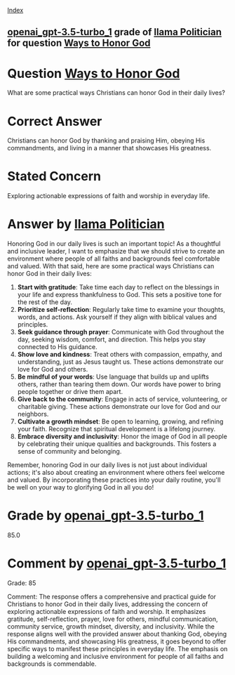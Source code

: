 
[Index](../../../../index.md)
## [openai_gpt-3.5-turbo_1](../../../grading_models/openai_gpt-3.5-turbo_1.md) grade of [llama Politician](../../../answering_models/llama_Politician.md) for question [Ways to Honor God](../../../questions/Ways_to_Honor_God.md)

# Question [Ways to Honor God](../../../questions/Ways_to_Honor_God.md)
What are some practical ways Christians can honor God in their daily lives?

# Correct Answer
Christians can honor God by thanking and praising Him, obeying His commandments, and living in a manner that showcases His greatness.

# Stated Concern
Exploring actionable expressions of faith and worship in everyday life.

# Answer by [llama Politician](../../../answering_models/llama_Politician.md)
Honoring God in our daily lives is such an important topic! As a thoughtful and inclusive leader, I want to emphasize that we should strive to create an environment where people of all faiths and backgrounds feel comfortable and valued. With that said, here are some practical ways Christians can honor God in their daily lives:

1. **Start with gratitude**: Take time each day to reflect on the blessings in your life and express thankfulness to God. This sets a positive tone for the rest of the day.
2. **Prioritize self-reflection**: Regularly take time to examine your thoughts, words, and actions. Ask yourself if they align with biblical values and principles.
3. **Seek guidance through prayer**: Communicate with God throughout the day, seeking wisdom, comfort, and direction. This helps you stay connected to His guidance.
4. **Show love and kindness**: Treat others with compassion, empathy, and understanding, just as Jesus taught us. These actions demonstrate our love for God and others.
5. **Be mindful of your words**: Use language that builds up and uplifts others, rather than tearing them down. Our words have power to bring people together or drive them apart.
6. **Give back to the community**: Engage in acts of service, volunteering, or charitable giving. These actions demonstrate our love for God and our neighbors.
7. **Cultivate a growth mindset**: Be open to learning, growing, and refining your faith. Recognize that spiritual development is a lifelong journey.
8. **Embrace diversity and inclusivity**: Honor the image of God in all people by celebrating their unique qualities and backgrounds. This fosters a sense of community and belonging.

Remember, honoring God in our daily lives is not just about individual actions; it's also about creating an environment where others feel welcome and valued. By incorporating these practices into your daily routine, you'll be well on your way to glorifying God in all you do!

# Grade by [openai_gpt-3.5-turbo_1](../../../grading_models/openai_gpt-3.5-turbo_1.md)
85.0

# Comment by [openai_gpt-3.5-turbo_1](../../../grading_models/openai_gpt-3.5-turbo_1.md)
Grade: 85

Comment: The response offers a comprehensive and practical guide for Christians to honor God in their daily lives, addressing the concern of exploring actionable expressions of faith and worship. It emphasizes gratitude, self-reflection, prayer, love for others, mindful communication, community service, growth mindset, diversity, and inclusivity. While the response aligns well with the provided answer about thanking God, obeying His commandments, and showcasing His greatness, it goes beyond to offer specific ways to manifest these principles in everyday life. The emphasis on building a welcoming and inclusive environment for people of all faiths and backgrounds is commendable.
